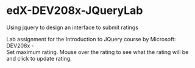 # edX-DEV208x-JQueryLab
Using jquery to design an interface to submit ratings

Lab assignment for the Introduction to JQuery course by Microsoft: DEV208x -    
Set maximum rating. Mouse over the rating to see what the rating will be and click to update rating. 
